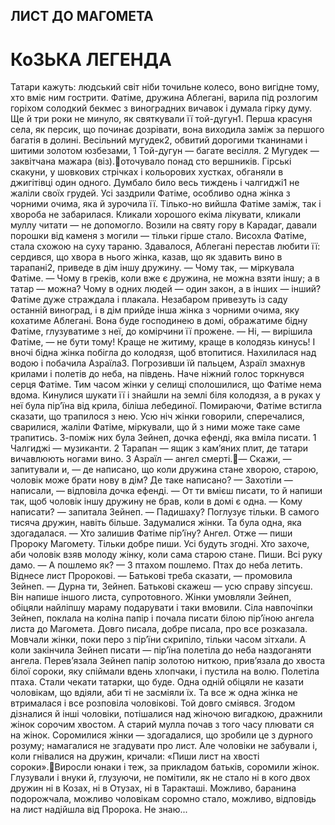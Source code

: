 ## ЛИСТ ДО МАГОМЕТА

# КоЗЬКА ЛЕГЕНДА
Татари кажуть: людський світ ніби точильне колесо, воно вигідне тому, хто вміє ним гострити.
Фатіме, дружина Аблегані, варила під розлогим горіхом солодкий бекмес з виноградних вичавок і думала гірку думу. Ще й три роки не минуло, як святкували її той-дугун1. Перша красуня села, як персик, що починає дозрівати, вона виходила заміж за першого багатія в долині. Весільний мугудек2, обвитий дорогими тканинами і шитими золотом юзбезами,
1 Той-дугун — багате весілля.
2 Мугудек — заквітчана мажара (віз).оточувало понад сто вершників. Гірські скакуни, у шовкових стрічках і кольорових хустках, обганяли в джигітівці один одного. Думбало било весь тиждень і чалгиджі1 не жаліли своїх грудей.
Усі заздрили Фатіме, особливо одна жінка з чорними очима, яка й зурочила її. Тілько-но вийшла Фатіме заміж, так і хвороба не забарилася.
Кликали хорошого екіма лікувати, кликали муллу читати — не допомогло. Возили на святу гору в Карадаг, давали порошки від каменя з могили — тільки гірше стало.
Висохла Фатіме, стала схожою на суху тараню. Здавалося, Аблегані перестав любити її: сердився, що хвора в нього жінка, казав, що як здавить вино в тарапані2, приведе в дім іншу дружину.
— Чому так, — міркувала Фатіме. — Чому в греків, коли вже є дружина, не можна взяти іншу; а в татар — можна? Чому в одних людей — один закон, а в інших — інший?
Фатіме дуже страждала і плакала. Незабаром привезуть із саду останній виноград, і в дім прийде інша жінка з чорними очима, яку кохатиме Аблегані. Вона буде господинею в домі, ображатиме бідну Фатіме, глузуватиме з неї, до комірчини її прожене.
— Ні, — вирішила Фатіме, — не бути тому! Краще не житиму, краще в колодязь кинусь!
І вночі бідна жінка побігла до колодязя, щоб втопитися. Нахилилася над водою і побачила Азраїла3. Погрозивши їй пальцем, Азраїл змахнув крилами і полетів до неба, на південь. Наче ніжний голос торкнувся серця Фатіме.
Тим часом жінки у селищі сполошилися, що Фатіме нема вдома. Кинулися шукати її і знайшли на землі біля колодязя, а в руках у неї була пір’їна від крила, біліша лебединої. Помираючи, Фатіме встигла сказати, що трапилося з нею.
Усю ніч жінки говорили, сперечалися, сварилися, жаліли Фатіме, міркували, що й з ними може таке саме трапитись. З-поміж них була Зейнеп, дочка ефенді, яка вміла писати.
1 Чалгиджі — музиканти.
2 Тарапан — ящик з кам’яних плит, де татари вичавлюють ногами вино.
3 Азраїл — ангел смерті.— Скажи, — запитували и, — де написано, що коли дружина стане хворою, старою, чоловік може брати нову в дім?
Де таке написано?
— Захотіли — написали, — відповіла дочка ефенді.
— От ти вмієш писати, то й напиши так, щоб чоловік іншу дружину не брав, коли в домі є одна.
— Кому написати? — запитала Зейнеп. — Падишаху? Поглузує тільки. В самого тисяча дружин, навіть більше.
Задумалися жінки. Та була одна, яка здогадалася.
— Хто залишив Фатіме пір’їну? Ангел. Отже — пиши Пророку Магомету. Тільки добре пиши. Усі будуть згодні. Хто захоче, аби чоловік взяв молоду жінку, коли сама старою стане. Пиши. Всі руку дамо.
— А пошлемо як?
— З птахом пошлемо. Птах до неба летить. Віднесе лист Пророкові.
— Батькові треба сказати, — промовила Зейнеп.
— Дурна ти, Зейнеп. Батькові скажеш — усю справу зіпсуєш. Він напише іншого листа, супротовного.
Жінки умовляли Зейнеп, обіцяли найліпшу мараму подарувати і таки вмовили.
Сіла навпочіпки Зейнеп, поклала на коліна папір і почала писати білою пір’їною ангела листа до Магомета. Довго писала, добре писала, про все розказала. Мовчали жінки, поки перо з пір’їни скрипіло, тільки часом зітхали. А коли закінчила Зейнеп писати — пір’їна полетіла до неба наздоганяти ангела.
Перев’язала Зейнеп папір золотою ниткою, прив’язала до хвоста білої сороки, яку спіймали вдень хлопчаки, і пустила на волю.
Полетіла птаха. Стали чекати татарки, що буде. Одна одній обіцяли не казати чоловікам, що вдіяли, аби ті не засміяли їх. Та все ж одна жінка не втрималася і все розповіла чоловікові. Той довго сміявся. Згодом дізналися й інші чоловіки, потішалися над жіночою вигадкою, дражнили жінок сорочим хвостом. А старий мулла почав з того часу плювати ся на жінок.
Соромилися жінки — здогадалися, що зробили це з дурного розуму; намагалися не згадувати про лист. Але чоловіки не забували і, коли гнівалися на дружин, кричали: «Пиши лист на хвості сороки».Виросли юнаки і теж, за прикладом батьків, соромили жінок. Глузували і внуки й, глузуючи, не помітили, як не стало ні в кого двох дружин ні в Козах, ні в Отузах, ні в Таракташі.
Можливо, баранина подорожчала, можливо чоловікам соромно стало, можливо, відповідь на лист надійшла від Пророка. Не знаю...
